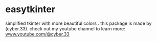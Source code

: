 # easytkinter
simplified tkinter with more beautiful colors .
this package is made by (cyber.33).
check out my youtube channel to learn more:
www.youtube.com/@cyber.33
